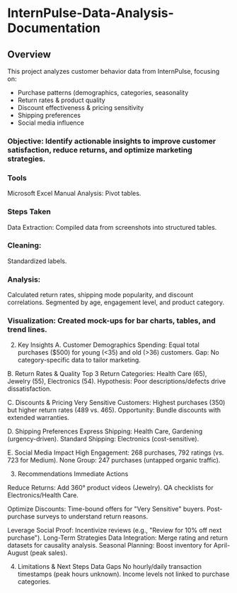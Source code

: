 # InternPulse-Data-Analysis-Documentation
## Overview
This project analyzes customer behavior data from InternPulse, focusing on:
- Purchase patterns (demographics, categories, seasonality
- Return rates & product quality
- Discount effectiveness & pricing sensitivity
- Shipping preferences
- Social media influence

### Objective: Identify actionable insights to improve customer satisfaction, reduce returns, and optimize marketing strategies.

### Tools
Microsoft Excel
Manual Analysis: Pivot tables.

### Steps Taken
Data Extraction: Compiled data from screenshots into structured tables.

### Cleaning: 
Standardized labels.

### Analysis:
Calculated return rates, shipping mode popularity, and discount correlations.
Segmented by age, engagement level, and product category.

### Visualization: Created mock-ups for bar charts, tables, and trend lines.

2. Key Insights
A. Customer Demographics
Spending: Equal total purchases ($500) for young (<35) and old (>36) customers.
Gap: No category-specific data to tailor marketing.

B. Return Rates & Quality
Top 3 Return Categories:
Health Care (65), Jewelry (55), Electronics (54).
Hypothesis: Poor descriptions/defects drive dissatisfaction.

C. Discounts & Pricing
Very Sensitive Customers: Highest purchases (350) but higher return rates (489 vs. 465).
Opportunity: Bundle discounts with extended warranties.

D. Shipping Preferences
Express Shipping: Health Care, Gardening (urgency-driven).
Standard Shipping: Electronics (cost-sensitive).

E. Social Media Impact
High Engagement: 268 purchases, 792 ratings (vs. 723 for Medium).
None Group: 247 purchases (untapped organic traffic).

3. Recommendations
Immediate Actions

Reduce Returns:
Add 360° product videos (Jewelry).
QA checklists for Electronics/Health Care.

Optimize Discounts:
Time-bound offers for "Very Sensitive" buyers.
Post-purchase surveys to understand return reasons.

Leverage Social Proof:
Incentivize reviews (e.g., "Review for 10% off next purchase").
Long-Term Strategies
Data Integration: Merge rating and return datasets for causality analysis.
Seasonal Planning: Boost inventory for April-August (peak sales).

4. Limitations & Next Steps
Data Gaps
No hourly/daily transaction timestamps (peak hours unknown).
Income levels not linked to purchase categories.

